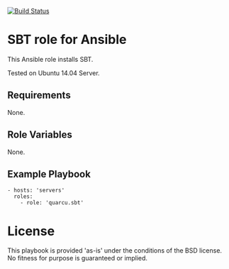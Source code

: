 [![Build Status](https://travis-ci.org/quarcu/ansible-sbt.svg?branch=master)](https://travis-ci.org/quarcu/ansible-sbt)

# SBT role for Ansible

This Ansible role installs SBT.

Tested on Ubuntu 14.04 Server.

## Requirements

None.


## Role Variables

None.

## Example Playbook

    - hosts: 'servers'
      roles:
        - role: 'quarcu.sbt'

# License

This playbook is provided 'as-is' under the conditions of the BSD license. No fitness for purpose is guaranteed or implied.
